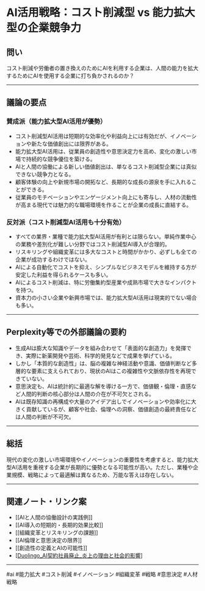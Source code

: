 # AI活用戦略：コスト削減型 vs 能力拡大型の企業競争力

## 問い
コスト削減や労働者の置き換えのためにAIを利用する企業は、人間の能力を拡大するためにAIを使用する企業に打ち負かされるのか？

---

## 議論の要点

### 賛成派（能力拡大型AI活用が優勢）
- コスト削減型AI活用は短期的な効率化や利益向上には有効だが、イノベーションや新たな価値創出には限界がある。
- 能力拡大型AI活用は、従業員の創造性や意思決定力を高め、変化の激しい市場で持続的な競争優位を築ける。
- AIと人間の協働による新しい価値創出は、単なるコスト削減型企業には真似できない競争力となる。
- 顧客体験の向上や新規市場の開拓など、長期的な成長の源泉を手に入れることができる。
- 従業員のモチベーションやエンゲージメント向上にも寄与し、人材の流動性が高まる現代では魅力的な職場環境を作ることが企業の成長に直結する。

### 反対派（コスト削減型AI活用も十分有効）
- すべての業界・業種で能力拡大型AI活用が有利とは限らない。単純作業中心の業務や差別化が難しい分野ではコスト削減型AI導入が合理的。
- リスキリングや組織変革には多大なコストと時間がかかり、必ずしも全ての企業が成功するわけではない。
- AIによる自動化でコストを抑え、シンプルなビジネスモデルを維持する方が安定した利益を得られるケースも多い。
- AIによるコスト削減は、特に労働集約型産業や成熟市場で大きなインパクトを持つ。
- 資本力の小さい企業や新興市場では、能力拡大型AI活用は現実的でない場合も多い。

---

## Perplexity等での外部議論の要約
- 生成AIは膨大な知識やデータを組み合わせて「表面的な創造力」を発揮でき、実際に新薬開発や芸術、科学的発見などで成果を挙げている。
- しかし「本質的な創造性」は、脳の複雑な神経活動や意識、価値判断など多層的な要素に支えられており、現状のAIはこの複雑性や文脈依存性を再現できていない。
- 意思決定も、AIは統計的に最適な解を導ける一方で、価値観・倫理・直感など人間的判断の核心部分は人間の介在が不可欠とされる。
- AIは既存知識の再構成や大量のアイデア出しでイノベーションや効率化に大きく貢献しているが、顧客や社会、倫理への洞察、価値創造の最終責任などは人間の判断が不可欠。

---

## 総括
現代の変化の激しい市場環境やイノベーションの重要性を考慮すると、能力拡大型AI活用を重視する企業が長期的に優勢となる可能性が高い。ただし、業種や企業規模、戦略によって最適解は異なるため、万能な答えは存在しない。

---

## 関連ノート・リンク案
- [[AIと人間の協働設計の実践例]]
- [[AI導入の短期的・長期的効果比較]]
- [[組織変革とリスキリングの課題]]
- [[AI倫理と意思決定の限界]]
- [[創造性の定義とAIの可能性]]
- [[Duolingo_AI契約社員廃止_炎上の理由と社会的影響]]

---

#ai #能力拡大 #コスト削減 #イノベーション #組織変革 #戦略 #意思決定 #人材戦略


[//begin]: # "Autogenerated link references for markdown compatibility"
[Duolingo_AI契約社員廃止_炎上の理由と社会的影響]: Duolingo_AI%E5%A5%91%E7%B4%84%E7%A4%BE%E5%93%A1%E5%BB%83%E6%AD%A2_%E7%82%8E%E4%B8%8A%E3%81%AE%E7%90%86%E7%94%B1%E3%81%A8%E7%A4%BE%E4%BC%9A%E7%9A%84%E5%BD%B1%E9%9F%BF.md "Duolingo「AI活用による契約社員段階的廃止」炎上の理由・社会的論点"
[//end]: # "Autogenerated link references"
